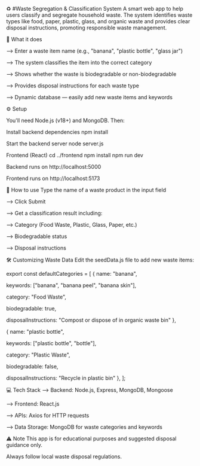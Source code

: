 ♻ #Waste Segregation & Classification System
A smart web app to help users classify and segregate household waste. The system identifies waste types like food, paper, plastic, glass, and organic waste and provides clear disposal instructions, promoting responsible waste management.

🧩 What it does

--> Enter a waste item name (e.g., "banana", "plastic bottle", "glass jar")

--> The system classifies the item into the correct category

--> Shows whether the waste is biodegradable or non-biodegradable

--> Provides disposal instructions for each waste type

--> Dynamic database — easily add new waste items and keywords

⚙ Setup

You'll need Node.js (v18+) and MongoDB. Then:

Install backend dependencies
npm install

Start the backend server
node server.js

Frontend (React)
cd ../frontend npm install npm run dev

Backend runs on http://localhost:5000

Frontend runs on http://localhost:5173

📝 How to use
Type the name of a waste product in the input field

--> Click Submit

--> Get a classification result including:

--> Category (Food Waste, Plastic, Glass, Paper, etc.)

--> Biodegradable status

--> Disposal instructions

🛠 Customizing Waste Data
Edit the seedData.js file to add new waste items:

export const defaultCategories = [ { name: "banana",

keywords: ["banana", "banana peel", "banana skin"],

category: "Food Waste",

biodegradable: true,

disposalInstructions: "Compost or dispose of in organic waste bin"
},

{ name: "plastic bottle",

keywords: ["plastic bottle", "bottle"],

category: "Plastic Waste",

biodegradable: false,

disposalInstructions: "Recycle in plastic bin"
}, ];

💻 Tech Stack
--> Backend: Node.js, Express, MongoDB, Mongoose

--> Frontend: React.js

--> APIs: Axios for HTTP requests

--> Data Storage: MongoDB for waste categories and keywords

⚠ Note
This app is for educational purposes and suggested disposal guidance only.

Always follow local waste disposal regulations.
